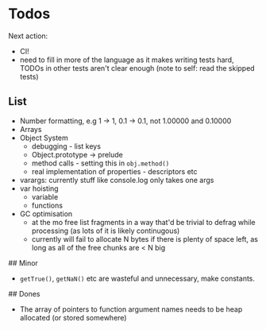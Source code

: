 # Todos

Next action: 
- CI!
- need to fill in more of the language as it makes writing tests hard, TODOs in other tests aren't clear
  enough (note to self: read the skipped tests)

## List

- Number formatting, e.g 1 -> 1, 0.1 -> 0.1, not 1.00000 and 0.10000
- Arrays
- Object System
  - debugging - list keys
  - Object.prototype -> prelude
  - method calls - setting this in `obj.method()`
  - real implementation of properties - descriptors etc
- varargs: currently stuff like console.log only takes one args
- var hoisting
  - variable
  - functions
- GC optimisation
  - at the mo free list fragments in a way that'd be trivial to defrag while processing (as lots of it is likely continugous)
  - currently will fail to allocate N bytes if there is plenty of space left, as long as all of the free chunks are < N big

## Minor

- `getTrue()`, `getNaN()` etc are wasteful and unnecessary, make constants. 

## Dones

- The array of pointers to function argument names needs to be heap allocated (or stored somewhere)
